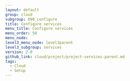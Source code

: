 ```yaml
---
layout: default
group: cloud
subgroup: 090_configure
title: Configure services
menu_title: Configure services
menu_order: 50
menu_node:
level3_menu_node: level3parent
level3_subgroup: services
version: 2.0
github_link: cloud/project/project-services-parent.md
tags:
  - Cloud
  - Setup
---
```

